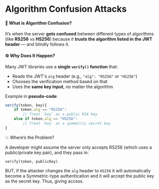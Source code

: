 # Algorithm Confusion Attacks

#### 🔄 What is Algorithm Confusion?

It’s when the server **gets confused** between different types of algorithms (like **RS256** vs **HS256**) because it **trusts the algorithm listed in the JWT header** — and blindly follows it.

#### ⚙️ Why Does It Happen?

Many JWT libraries use a **single `verify()` function** that:

* Reads the JWT's `alg` header (e.g., `"alg": "RS256"` or `"HS256"`)
* Chooses the verification method based on that
* Uses the **same key input**, no matter the algorithm

Example in **pseudo-code**:

```js
verify(token, key){
    if token.alg == "RS256":
        // Treat `key` as a public RSA key
    else if token.alg == "HS256":
        // Treat `key` as a symmetric secret key
}
```

💥 Where’s the Problem?

A developer might assume the server only accepts RS256 (which uses a public/private key pair), and they pass in:

```
verify(token, publicKey)
```

BUT, if the attacker changes the `alg` header to `HS256` it will automatically become a Symmetric-type authentication and it will accept the public key as the secret key. Thus, giving access.
